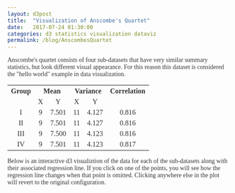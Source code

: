 ```yaml
---
layout: d3post
title:  "Visualization of Anscombe's Quartet"
date:   2017-07-24 01:30:00
categories: d3 statistics visualization dataviz
permalink: /blog/AnscombesQuartet
---
```


<style>
svg {
    border:none;
}

body {
    color: #333333;
    font-family: ‘Palatino Linotype’, ‘Book Antiqua’, Palatino, serif;
}
.axis path {
    fill: none;
    stroke: #000;
    shape-rendering: crispEdges;

}
.axis .line{
    stroke: "black";
}
.axis .tick line {
    stroke: #bfbfbf;

}

td {
	text-align: center;
}
</style>

Anscombe's quartet consists of four sub-datasets that have very similar summary statistics, but look different visual appearance. For this reason this dataset is considered the "hello world" example in data visualization.

<table style="width:100%">
  <tr>
    <th>Group</th>
    <th colspan="2">Mean</th> 
    <th colspan="2">Variance</th>
    <th>Correlation</th>
  </tr>
  <tr>
  <td></td>
  <td>X</td>
  <td>Y</td>
  <td>X</td>
  <td>Y</td>
  <td></td>
  </tr>
  <tr>
    <td>I</td>
    <td>9</td>
    <td>7.501</td> 
    <td>11</td>
    <td>4.127</td>
    <td>0.816</td>
  </tr>
    <tr>
    <td>II</td>
    <td>9</td>
    <td>7.501</td> 
    <td>11</td>
    <td>4.127</td>
    <td>0.816</td>
  </tr>
    <tr>
    <td>III</td>
    <td>9</td>
    <td>7.500</td> 
    <td>11</td>
    <td>4.123</td>
    <td>0.816</td>
  </tr>
    <tr>
    <td>IV</td>
    <td>9</td>
    <td>7.501</td> 
    <td>11</td>
    <td>4.123</td>
    <td>0.817</td>
  </tr>
</table>



Below is an interactive d3 visualiztion of the data for each of the sub-datasets along with their associated regression line. If you click on one of the points, you will see how the regression line changes when that point is omitted. Clicking anywhere else in the plot will revert to the original configuration. 


<div id="example"></div>


<script type="text/javascript">
let data = [];

let margin = {top: 30, right: 30, bottom: 30, left: 30};

let width = 400 - margin.left - margin.right,
    height = 300 - margin.top - margin.bottom;


let circSize = 7;


function render(error,data){

    if(error) console.warn(error)

    data.forEach( d=> {
        d.x = +d.x;
        d.y = +d.y;
        d.x1 = +d.x1;
        d.y1 = +d.y1;
        d.x2 = +d.x2;
        d.y2 = +d.y2;
    });

    let upperX = d3.max(data,d => d.x)*1.1;
    let xScale = d3.scaleLinear()
        .domain([0,upperX])
        .nice()
        .range([0,width]);


    let upperY = d3.max(data,d => d.y)*1.1;
    let yScale = d3.scaleLinear()
        .domain([0,upperY])
        .nice()
        .range([height,0]);

    let colorScale = d3.scaleOrdinal(d3.schemeCategory10);
    colorScale.domain(d3.map(data, d => d.group).keys());



    let grps = Array.from(d3.map(data, d => d.group).keys());



    let svgs = new Map(grps.map(w => [w,d3.select("div#example").append("svg")
        .attr("width",  '48%')
        .attr("height", height + margin.top + margin.bottom)
        .append("g")
        .attr("transform", "translate(" + margin.left + "," + margin.top + ")")]
));

    function renderGroup(grp){

     let svg = svgs.get(grp);

        var background = svg.selectAll(".background")
            .data(["All"])
            .enter()
            .append("rect")
            .attr("x",0)
            .attr("y",0)
            .attr("height",height)
            .attr("width",width)
            .attr("fill","WhiteSmoke");

    // Scales and Axes
    let xAxis = d3.axisBottom(xScale)
        .tickSize(-height);
    let yAxis = d3.axisLeft(yScale)
        .tickSize(-width);

    svg.append("g")
        .attr("class", "x axis")
        .attr("transform", "translate(0," + height + ")")
        .call(xAxis);

    svg.append("g")
        .attr("class", "y axis")
        .call(yAxis);


    // Plot points
    let circleGroup =svg.selectAll(".circle-group")
        .data(data.filter(d => d.group === grp))
        .enter()
        .append("g")
        .attr("class", "circle-group")
        .attr("transform", (d) => "translate(" + xScale(d.x) + "," + yScale(d.y) + ")" )
        .attr("xval",d => d.x).attr("yval",d=>d.y)
        .attr("x1", d => d.x1).attr("y1",d=>d.y1)
        .attr("x2",d=>d.x2).attr("y2",d=>d.y2);

    // set radius of circles
    circleGroup.append("circle")
        .attr("r", circSize)
        .attr("x1",d => d.x)
        .attr("y1",0)
        .attr("x2",d => d.x)
        .attr("y2",20)
    // set color based on group

    // color scheme


    circleGroup
        .attr("fill",(d) => colorScale(d.group));


        let ldata = [0,3.0,20,3.0+0.5*20];
            var trendline = svg.data(data.filter(d => d.group === grp)).append("g")
                .attr("class","trendline");

        trendline
            .append("line")
            .attr("x1", xScale(ldata[0]))
            .attr("y1",yScale(ldata[1]))
            .attr("x2", xScale(ldata[2]))
            .attr("y2", yScale(ldata[3]))
            .attr("stroke", "black")
            .attr("stroke-width", 2);


        background.on("click", () => {

                svg.selectAll(".circle-group")
                    .select("circle")
                    .attr("r", circSize)
                svg.select(".trendline")
                    .transition()
                    .select("line")
                    .attr("x1", xScale(ldata[0]))
                    .attr("y1", yScale(ldata[1]))
                    .attr("x2", xScale(ldata[2]))
                    .attr("y2", yScale(ldata[3]))

            }


        )
        circleGroup.on("click",function() {

            svg.selectAll(".circle-group")
                .select("circle")
                .attr("r",circSize);

            d3.select(this)
                .transition()
                .select("circle")
                .attr("r",0)

            svg.select(".trendline")
                .transition()
                .select("line")
                .attr("x1",  d => xScale(d3.select(this).attr('x1')))
                .attr("y1", d => yScale(d3.select(this).attr('y1')))
                .attr("x2",  d => xScale(d3.select(this).attr('x2')))
                .attr("y2", d => yScale(d3.select(this).attr('y2')))
        })



    }

    grps.map(g => renderGroup(g));


}


d3.tsv('../data/quartet_with_reg.tsv',render);



</script>